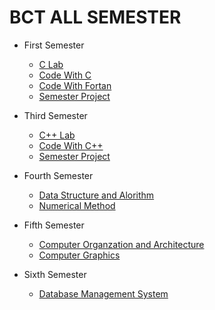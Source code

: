 # BCT ALL SEMESTER

- First Semester
  - [C Lab](./First%20Semester/C%20Lab/)
  - [Code With C](./First%20Semester/Code%20With%20C/)
  - [Code With Fortan](./First%20Semester/Code%20With%20Fortran/)
  - [Semester Project](https://github.com/SusheelThapa/Tic-Tak-Toe)
- Third Semester
  - [C++ Lab](./Third%20Semester/C%2B%2B%20Lab/)
  - [Code With C++](./Third%20Semester/Code%20With%20C%2B%2B/)
  - [Semester Project](https://github.com/SusheelThapa/A-Phone-Call)
- Fourth Semester
  - [Data Structure and Alorithm](./Fourth%20Semester/DSA/)
  - [Numerical Method](./Fourth%20Semester/NM/)
- Fifth Semester
  - [Computer Organzation and Architecture](./Fifth%20Semester/COA/)
  - [Computer Graphics](./Fifth%20Semester/Computer%20Graphics/)
- Sixth Semester

  - [Database Management System](./Sixth%20Semester/Database/)